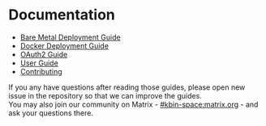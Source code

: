 # Documentation

- [Bare Metal Deployment Guide](admin_guide.md)
- [Docker Deployment Guide](docker_deployment_guide.md)
- [OAuth2 Guide](oauth2_guide.md)
- [User Guide](user_guide.md)
- [Contributing](contributing.md)

If you any have questions after reading those guides, please open new issue in the repository so that we can improve the guides.  
You may also join our community on Matrix - [#kbin-space:matrix.org](https://matrix.to/#/#kbin-space:matrix.org) - and ask your questions there.
